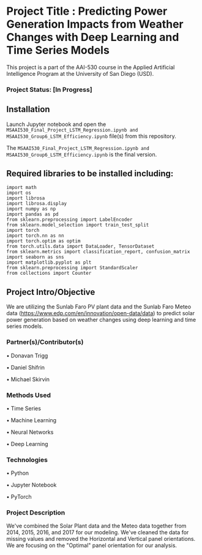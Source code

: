 # Project Title : Predicting Power Generation Impacts from Weather Changes with Deep Learning and Time Series Models

This project is a part of the AAI-530 course in the Applied Artificial Intelligence Program at the University of San Diego (USD). 

### Project Status: [In Progress]

## Installation

Launch Jupyter notebook and open the `MSAAI530_Final_Project_LSTM_Regression.ipynb and MSAAI530_Group6_LSTM_Efficiency.ipynb` file(s) from this repository. 

The `MSAAI530_Final_Project_LSTM_Regression.ipynb and MSAAI530_Group6_LSTM_Efficiency.ipynb` is the final version.

## Required libraries to be installed including:

    import math
    import os
    import librosa
    import librosa.display
    import numpy as np
    import pandas as pd
    from sklearn.preprocessing import LabelEncoder
    from sklearn.model_selection import train_test_split
    import torch
    import torch.nn as nn
    import torch.optim as optim
    from torch.utils.data import DataLoader, TensorDataset
    from sklearn.metrics import classification_report, confusion_matrix
    import seaborn as sns
    import matplotlib.pyplot as plt
    from sklearn.preprocessing import StandardScaler
    from collections import Counter

  
## Project Intro/Objective

We are utilizing the Sunlab Faro PV plant data and the Sunlab Faro Meteo data (https://www.edp.com/en/innovation/open-data/data) to predict solar power generation based on weather changes using deep learning and time series models.

### Partner(s)/Contributor(s)

•	Donavan Trigg

•	Daniel Shifrin

•	Michael Skirvin


### Methods Used

•	Time Series

•	Machine Learning

•	Neural Networks

•	Deep Learning


### Technologies

•	Python

•	Jupyter Notebook

•	PyTorch


### Project Description

We've combined the Solar Plant data and the Meteo data together from 2014, 2015, 2016, and 2017 for our modeling. We've cleaned the data for missing values and removed the Horizontal and Vertical panel orientations. We are focusing on the "Optimal" panel orientation for our analysis.
